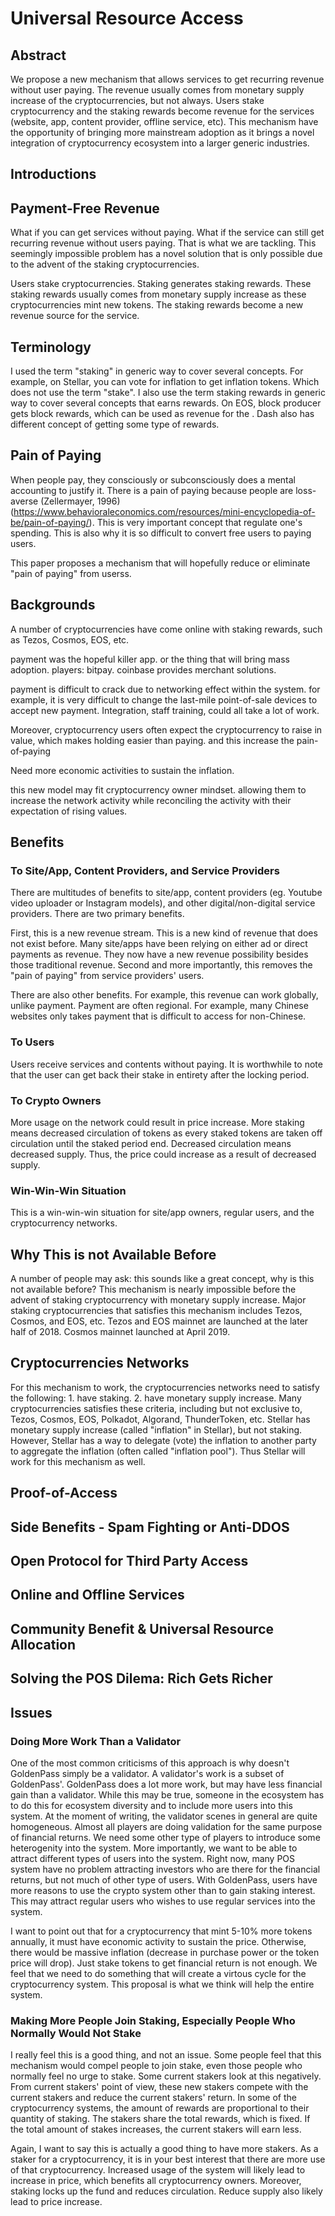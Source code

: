 
# Universal Resource Access

## Abstract

We propose a new mechanism that allows services to get recurring revenue without user paying.  The revenue usually comes from monetary supply increase of the cryptocurrencies, but not always.  Users stake cryptocurrency and the staking rewards become revenue for the services (website, app, content provider, offline service, etc).  This mechanism have the opportunity of bringing more mainstream adoption as it brings a novel integration of cryptocurrency ecosystem into a larger generic industries.

## Introductions

## Payment-Free Revenue

What if you can get services without paying.  What if the service can still get recurring revenue without users paying.  That is what we are tackling.  This seemingly impossible problem has a novel solution that is only possible due to the advent of the staking cryptocurrencies.

Users stake cryptocurrencies.  Staking generates staking rewards.  These staking rewards usually comes from monetary supply increase as these cryptocurrencies mint new tokens.  The staking rewards become a new revenue source for the service.  

## Terminology

I used the term "staking" in generic way to cover several concepts.  For example, on Stellar, you can vote for inflation to get inflation tokens.  Which does not use the term "stake".  I also use the term staking rewards in generic way to cover several concepts that earns rewards.  On EOS, block producer gets block rewards, which can be used as revenue for the .  Dash also has different concept of getting some type of rewards.  

## Pain of Paying

When people pay, they consciously or subconsciously does a mental accounting to justify it.  There is a pain of paying because people are loss-averse (Zellermayer, 1996) (https://www.behavioraleconomics.com/resources/mini-encyclopedia-of-be/pain-of-paying/).  This is very important concept that regulate one's spending.  This is also why it is so difficult to convert free users to paying users.  

This paper proposes a mechanism that will hopefully reduce or eliminate "pain of paying" from userss.


## Backgrounds

A number of cryptocurrencies have come online with staking rewards, such as Tezos, Cosmos, EOS, etc.

payment was the hopeful killer app.  or the thing that will bring mass adoption.  players: bitpay.  coinbase provides merchant solutions.

payment is difficult to crack due to networking effect within the system.  for example, it is very difficult to change the last-mile point-of-sale devices to accept new payment.  Integration, staff training, could all take a lot of work.

Moreover, cryptocurrency users often expect the cryptocurrency to raise in value, which makes holding easier than paying.  and this increase the pain-of-paying

Need more economic activities to sustain the inflation.

this new model may fit cryptocurrency owner mindset.  allowing them to increase the network activity while reconciling the activity with their expectation of rising values.

## Benefits

### To Site/App, Content Providers, and Service Providers

There are multitudes of benefits to site/app, content providers (eg. Youtube video uploader or Instagram models), and other digital/non-digital service providers.  There are two primary benefits.  

First, this is a new revenue stream.  This is a new kind of revenue that does not exist before.  Many site/apps have been relying on either ad or direct payments as revenue.  They now have a new revenue possibility besides those traditional revenue.  Second and more importantly, this removes the "pain of paying" from service providers' users. 

There are also other benefits.  For example, this revenue can work globally, unlike payment.  Payment are often regional.  For example, many Chinese websites only takes payment that is difficult to access for non-Chinese.

### To Users

Users receive services and contents without paying.  It is worthwhile to note that the user can get back their stake in entirety after the locking period.

### To Crypto Owners

More usage on the network could result in price increase.  More staking means decreased circulation of tokens as every staked tokens are taken off circulation until the staked period end.  Decreased circulation means decreased supply.  Thus, the price could increase as a result of decreased supply.

### Win-Win-Win Situation

This is a win-win-win situation for site/app owners, regular users, and the cryptocurrency networks.  

## Why This is not Available Before

A number of people may ask: this sounds like a great concept, why is this not available before?  This mechanism is nearly impossible before the advent of staking cryptocurrency with monetary supply increase.  Major staking cryptocurrencies that satisfies this mechanism includes Tezos, Cosmos, and EOS, etc.  Tezos and EOS mainnet are launched at the later half of 2018.  Cosmos mainnet launched at April 2019.  

## Cryptocurrencies Networks

For this mechanism to work, the cryptocurrencies networks need to satisfy the following: 1. have staking.  2. have monetary supply increase.  Many cryptocurrencies satisfies these criteria, including but not exclusive to, Tezos, Cosmos, EOS, Polkadot, Algorand, ThunderToken, etc.  Stellar has monetary supply increase (called "inflation" in Stellar), but not staking.  However, Stellar has a way to delegate (vote) the inflation to another party to aggregate the inflation (often called "inflation pool").  Thus Stellar will work for this mechanism as well.

## Proof-of-Access

## Side Benefits - Spam Fighting or Anti-DDOS

## Open Protocol for Third Party Access

## Online and Offline Services

## Community Benefit & Universal Resource Allocation

## Solving the POS Dilema: Rich Gets Richer

## Issues

### Doing More Work Than a Validator

One of the most common criticisms of this approach is why doesn't GoldenPass simply be a validator.  A validator's work is a subset of GoldenPass'.  GoldenPass does a lot more work, but may have less financial gain than a validator.  While this may be true, someone in the ecosystem has to do this for ecosystem diversity and to include more users into this system.  At the moment of writing, the validator scenes in general are quite homogeneous.  Almost all players are doing validation for the same purpose of financial returns.  We need some other type of players to introduce some heterogenity into the system.  More importantly, we want to be able to attract different types of users into the system.  Right now, many POS system have no problem attracting investors who are there for the financial returns, but not much of other type of users.  With GoldenPass, users have more reasons to use the crypto system other than to gain staking interest.  This may attract regular users who wishes to use regular services into the system.

I want to point out that for a cryptocurrency that mint 5-10% more tokens annually, it must have economic activity to sustain the price.  Otherwise, there would be massive inflation (decrease in purchase power or the token price will drop).  Just stake tokens to get financial return is not enough.  We feel that we need to do something that will create a virtous cycle for the cryptocurrency system.  This proposal is what we think will help the entire system.

### Making More People Join Staking, Especially People Who Normally Would Not Stake

I really feel this is a good thing, and not an issue.  Some people feel that this mechanism would compel people to join stake, even those people who normally feel no urge to stake.  Some current stakers look at this negatively.  From current stakers' point of view, these new stakers compete with the current stakers and reduce the current stakers' return.  In some of the cryptocurrency systems, the amount of rewards are proportional to their quantity of staking.  The stakers share the total rewards, which is fixed.  If the total amount of stakes increases, the current stakers will earn less.  

Again, I want to say this is actually a good thing to have more stakers.  As a staker for a cryptocurrency, it is in your best interest that there are more use of that cryptocurrency.  Increased usage of the system will likely lead to increase in price, which benefits all cryptocurrency owners.  Moreover, staking locks up the fund and reduces circulation.  Reduce supply also likely lead to price increase.





